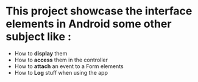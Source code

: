 # This project showcase the interface elements in Android some other subject like :

 - How to **display** them
 - How to **access** them in the controller 
 - How to **attach** an event to a Form elements 
 - How to **Log** stuff when using the app